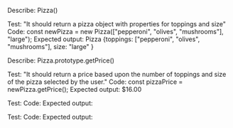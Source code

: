 Describe: Pizza()

Test: "It should return a pizza object with properties for toppings and size" 
Code: const newPizza = new Pizza(["pepperoni", "olives", "mushrooms"], "large");
Expected output: Pizza {toppings: ["pepperoni", "olives", "mushrooms"], size: "large" }

Describe: Pizza.prototype.getPrice()

Test: "It should return a price based upon the number of toppings and size of the pizza selected by the user."
Code: const pizzaPrice = newPizza.getPrice();
Expected output: $16.00

Test:
Code: 
Expected output:

Test:
Code: 
Expected output: